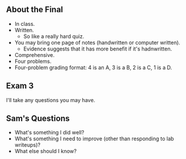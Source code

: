 About the Final
---------------

* In class.
* Written.
    * So like a really hard quiz.
* You may bring one page of notes (handwritten or computer written).
    * Evidence suggests that it has more benefit if it's hadnwritten.
* Comprehensive.
* Four problems.
* Four-problem grading format: 4 is an A, 3 is a B, 2 is a C, 1 is a D.

Exam 3
------

I'll take any questions you may have.

Sam's Questions
---------------

* What's something I did well?
* What's something I need to improve (other than responding to lab
  writeups)?
* What else should I know?

